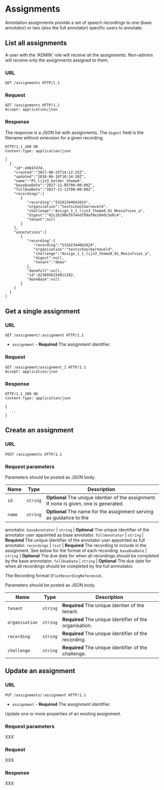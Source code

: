 # Assignments

Annotation assignments provide a set of speech recordings to one (base annotator) or two (also the full annotator) specific users to annotate.

## List all assignments

A user with the 'ADMIN' role will receive all the assignments.
Non-admins will receive only the assignments assigned to them.

### URL

```http
GET /assignments HTTP/1.1
```

### Request

```http
GET /assignments HTTP/1.1
Accept: application/json
```

### Response

The response is a JSON list with assignments.
The ``digest`` field is the filename without extension for a given recording.

```http
HTTP/1.1 200 OK
Content-Type: application/json

[
  {
    "id":49847474,
    "created":"2017-08-25T14:12:15Z",
    "updated":"2018-06-10T10:24:20Z",
    "name":"P1_lijn3_Gelder_thema9",
    "baseDueDate":"2017-11-05T00:00:00Z",
    "fullDueDate":"2017-11-12T00:00:00Z",
    "recordings":[
       {
          "recording":"53242344042624",
          "organisation":"testschoolbarneveld",
          "challenge":"Assign_1_1_lijn3_thema9_01_Mooiofvies_a",
          "digest":"82c2b290ef674edf99af0e184dc5e6c4",
          "tenant":null
       }
    ],
    "annotations":[
       {
          "recording":{
             "recording":"53242344042624",
             "organisation":"testschoolbarneveld",
             "challenge":"Assign_1_1_lijn3_thema9_01_Mooiofvies_a",
             "digest":null,
             "tenant":"demo"
          },
          "doneFull":null,
          "id":6236956254011392,
          "doneBase":null
       }
    ]
  }
]
```


## Get a single assignment

### URL

```http
GET /assignment/:assignment HTTP/1.1
```

* `assignment` - **Required** The assignment identifier.

### Request

```http
GET /assignment/assignment_1 HTTP/1.1
Accept: application/json
```

### Response

```http
HTTP/1.1 200 OK
Content-Type: application/json

{
  ...
}
```


## Create an assignment

### URL

```http
POST /assignments HTTP/1.1
```

### Request parameters

Parameters should be posted as JSON body.

Name             | Type     | Description
-----------------|----------|------------
`id`             | `string` | **Optional** The unique identier of the assignment. If none is given, one is generated.
`name`           | `string` | **Optional** The name for the assignment serving as guidance to the
annotator.
`baseAnnotator`  | `string` | **Optional** The unique identifier of the annotator user appointed as
base annotator.
`fullAnnotator`  | `string` | **Required** The unique identifier of the annotator user appointed as
full annotator.
`recordings`     | `list`   | **Required** The recording to include in the assignment. See below for
the format of each recording.
`baseDueDate`    | `string` | **Optional** The due date for when all recordings should be completed
by the base annnotator.
`fullDueDate`    | `string` | **Optional** The due date for when all recordings should be completed
by the full annnotator.

The Recording format (`FlatRecordingReference`).

Parameters should be posted as JSON body.

Name             | Type     | Description
-----------------|----------|------------
`tenant`         | `string` | **Required** The unique identier of the tenant.
`organisation`   | `string` | **Required** The unique identifier of the organisation.
`recording`      | `string` | **Required** The unique identifier of the recording.
`challenge`      | `string` | **Required** The unique identifier of the challenge.


## Update an assignment

### URL

```http
PUT /assignments/:assignment HTTP/1.1
```

* `assignment` - **Required** The assignment identifier.

Update one or more properties of an existing assignment.

### Request parameters

XXX


### Request

XXX

### Response

XXX
